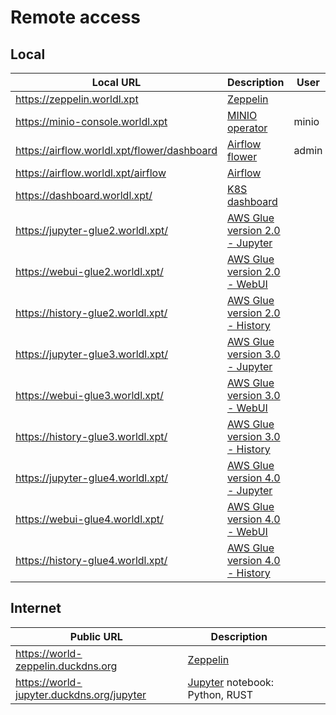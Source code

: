 # Remote access
## Local
| Local URL                                   | Description                                                                                                                | User  | Password  |
|---------------------------------------------|----------------------------------------------------------------------------------------------------------------------------|-------|-----------|
| https://zeppelin.worldl.xpt                 | [Zeppelin](https://zeppelin.apache.org/)                                                                                   |       |           |
| https://minio-console.worldl.xpt            | [MINIO operator](https://github.com/minio/operator/)                                                                       | minio | awesomes3 |
| https://airflow.worldl.xpt/flower/dashboard | [Airflow flower](https://airflow.apache.org/docs/apache-airflow/stable/administration-and-deployment/security/flower.html) | admin | admin     |
| https://airflow.worldl.xpt/airflow          | [Airflow](https://airflow.apache.org/docs/apache-airflow/stable/index.html)                                                |       |           |
| https://dashboard.worldl.xpt/               | [K8S dashboard](https://kubernetes.io/docs/tasks/access-application-cluster/web-ui-dashboard/)                             |       |           |
| https://jupyter-glue2.worldl.xpt/           | [AWS Glue version 2.0 - Jupyter](https://docs.aws.amazon.com/glue/latest/dg/aws-glue-programming-etl-libraries.html)       |       |           |
| https://webui-glue2.worldl.xpt/             | [AWS Glue version 2.0 - WebUI](https://docs.aws.amazon.com/glue/latest/dg/aws-glue-programming-etl-libraries.html)         |       |           |
| https://history-glue2.worldl.xpt/           | [AWS Glue version 2.0 - History](https://docs.aws.amazon.com/glue/latest/dg/aws-glue-programming-etl-libraries.html)       |       |           |
| https://jupyter-glue3.worldl.xpt/           | [AWS Glue version 3.0 - Jupyter](https://docs.aws.amazon.com/glue/latest/dg/aws-glue-programming-etl-libraries.html)       |       |           |
| https://webui-glue3.worldl.xpt/             | [AWS Glue version 3.0 - WebUI](https://docs.aws.amazon.com/glue/latest/dg/aws-glue-programming-etl-libraries.html)         |       |           |
| https://history-glue3.worldl.xpt/           | [AWS Glue version 3.0 - History](https://docs.aws.amazon.com/glue/latest/dg/aws-glue-programming-etl-libraries.html)       |       |           |
| https://jupyter-glue4.worldl.xpt/           | [AWS Glue version 4.0 - Jupyter](https://docs.aws.amazon.com/glue/latest/dg/aws-glue-programming-etl-libraries.html)       |       |           |
| https://webui-glue4.worldl.xpt/             | [AWS Glue version 4.0 - WebUI](https://docs.aws.amazon.com/glue/latest/dg/aws-glue-programming-etl-libraries.html)         |       |           |
| https://history-glue4.worldl.xpt/           | [AWS Glue version 4.0 - History](https://docs.aws.amazon.com/glue/latest/dg/aws-glue-programming-etl-libraries.html)       |       |           |


## Internet
| Public URL                                 | Description                                            |                   |   |   |
|--------------------------------------------|--------------------------------------------------------|-------------------|---|---|
| https://world-zeppelin.duckdns.org         | [Zeppelin](https://zeppelin.apache.org/)               |                   |   |   |
| https://world-jupyter.duckdns.org/jupyter  | [Jupyter](https://jupyter.org/) notebook: Python, RUST |                   |   |   |
